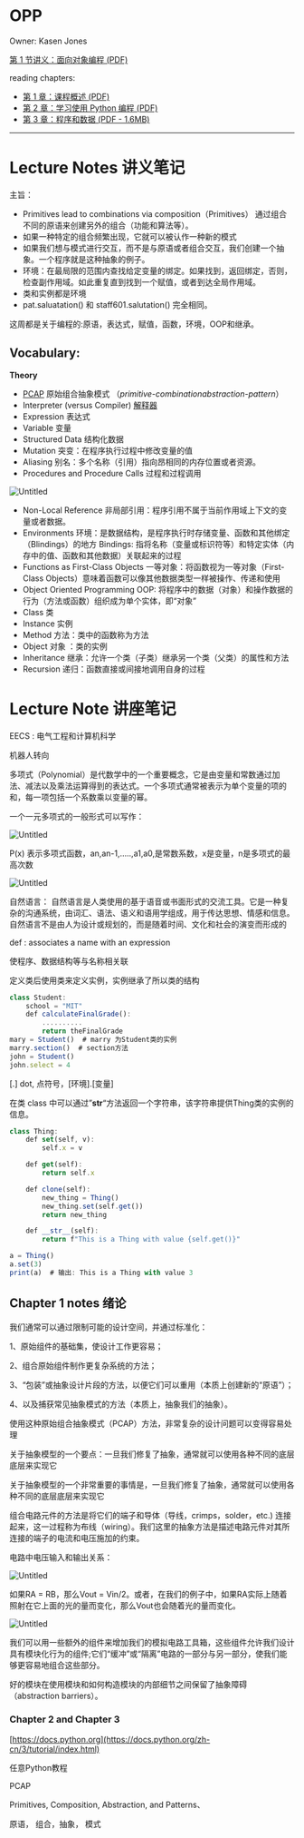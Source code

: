# OPP

Owner: Kasen Jones

[第 1 节讲义：面向对象编程 (PDF)](https://ocw.mit.edu/courses/6-01sc-introduction-to-electrical-engineering-and-computer-science-i-spring-2011/resources/mit6_01scs11_ses01/)

reading chapters:

- [第 1 章：课程概述 (PDF)](https://ocw.mit.edu/courses/6-01sc-introduction-to-electrical-engineering-and-computer-science-i-spring-2011/resources/mit6_01scs11_chap01/)
- [第 2 章：学习使用 Python 编程 (PDF)](https://ocw.mit.edu/courses/6-01sc-introduction-to-electrical-engineering-and-computer-science-i-spring-2011/resources/mit6_01scs11_chap02/)
- [第 3 章：程序和数据 (PDF - 1.6MB)](https://ocw.mit.edu/courses/6-01sc-introduction-to-electrical-engineering-and-computer-science-i-spring-2011/resources/mit6_01scs11_chap03/)

---

# Lecture  Notes  讲义笔记

主旨：

- Primitives lead to combinations via composition（Primitives）
通过组合不同的原语来创建另外的组合（功能和算法等）。
- 如果一种特定的组合频繁出现，它就可以被认作一种新的模式
- 如果我们想与模式进行交互，而不是与原语或者组合交互，我们创建一个抽象。一个程序就是这种抽象的例子。
- 环境：在最局限的范围内查找给定变量的绑定。如果找到，返回绑定，否则，检查副作用域。如此重复直到找到一个赋值，或者到达全局作用域。
- 类和实例都是环境
- pat.saluatation() 和 staff601.salutation() 完全相同。

 

这周都是关于编程的:原语，表达式，赋值，函数，环境，OOP和继承。

## Vocabulary:

**Theory**

- [PCAP](OPP%204afe672140744fca83853cc411403389.md) 原始组合抽象模式 （*primitive-combinationabstraction-pattern*）
- Interpreter (versus Compiler) [解释器](https://zh.wikipedia.org/zh-cn/%E7%9B%B4%E8%AD%AF%E5%99%A8)
- Expression 表达式
- Variable 变量
- Structured Data 结构化数据
- Mutation 突变：在程序执行过程中修改变量的值
- Aliasing 别名：多个名称（引用）指向昂相同的内存位置或者资源。
- Procedures and Procedure Calls 过程和过程调用

![Untitled](OPP%204afe672140744fca83853cc411403389/Untitled.png)

- Non-Local Reference  非局部引用：程序引用不属于当前作用域上下文的变量或者数据。
- Environments 环境：是数据结构，是程序执行时存储变量、函数和其他绑定（Blindings）的地方
Bindings:  指将名称（变量或标识符等）和特定实体（内存中的值、函数和其他数据）关联起来的过程
- Functions as First-Class Objects 一等对象：将函数视为一等对象（First-Class Objects）意味着函数可以像其他数据类型一样被操作、传递和使用
- Object Oriented Programming OOP: 将程序中的数据（对象）和操作数据的行为（方法或函数）组织成为单个实体，即“对象”
- Class 类
- Instance 实例
- Method 方法：类中的函数称为方法
- Object 对象 ：类的实例
- Inheritance 继承：允许一个类（子类）继承另一个类（父类）的属性和方法
- Recursion 递归：函数直接或间接地调用自身的过程

# Lecture Note 讲座笔记

EECS : 电气工程和计算机科学

机器人转向

多项式（Polynomial）是代数学中的一个重要概念，它是由变量和常数通过加法、减法以及乘法运算得到的表达式。一个多项式通常被表示为单个变量的项的和，每一项包括一个系数乘以变量的幂。

一个一元多项式的一般形式可以写作：

![Untitled](OPP%204afe672140744fca83853cc411403389/Untitled%201.png)

P(x) 表示多项式函数，an,an-1,…..,a1,a0,是常数系数，x是变量，n是多项式的最高次数

![Untitled](OPP%204afe672140744fca83853cc411403389/Untitled%202.png)

自然语言：
        自然语言是人类使用的基于语音或书面形式的交流工具。它是一种复杂的沟通系统，由词汇、语法、语义和语用学组成，用于传达思想、情感和信息。自然语言不是由人为设计或规划的，而是随着时间、文化和社会的演变而形成的

def : associates a name with an expression

使程序、数据结构等与名称相关联

定义类后使用类来定义实例，实例继承了所以类的结构

```jsx
class Student:
	school = "MIT"
	def calculateFinalGrade():
		..........
		return theFinalGrade
mary = Student()  # marry 为Student类的实例
marry.section()  # section方法
john = Student()
john.select = 4
```

[.] dot, 点符号，[环境].[变量] 

在类 class 中可以通过”__str__“方法返回一个字符串，该字符串提供Thing类的实例的信息。

```jsx
class Thing:
    def set(self, v):
        self.x = v

    def get(self):
        return self.x

    def clone(self):
        new_thing = Thing()
        new_thing.set(self.get())
        return new_thing

    def __str__(self):
        return f"This is a Thing with value {self.get()}"

a = Thing()
a.set(3)
print(a)  # 输出: This is a Thing with value 3
```

## Chapter 1 notes 绪论

我们通常可以通过限制可能的设计空间，并通过标准化：

1、原始组件的基础集，使设计工作更容易；

2、组合原始组件制作更复杂系统的方法；

3、“包装”或抽象设计片段的方法，以便它们可以重用（本质上创建新的“原语”）；

4、以及捕获常见抽象模式的方法（本质上，抽象我们的抽象）。

使用这种原始组合抽象模式（PCAP）方法，非常复杂的设计问题可以变得容易处理

关于抽象模型的一个要点：一旦我们修复了抽象，通常就可以使用各种不同的底层底层来实现它

关于抽象模型的一个非常重要的事情是，一旦我们修复了抽象，通常就可以使用各种不同的底层底层来实现它

组合电路元件的方法是将它们的端子和导体（导线，crimps，solder，etc.) 连接起来，这一过程称为布线（wiring）。我们这里的抽象方法是描述电路元件对其所连接的端子的电流和电压施加的约束。

电路中电压输入和输出关系：

![Untitled](OPP%204afe672140744fca83853cc411403389/Untitled%203.png)

如果RA = RB，那么Vout = Vin/2。或者，在我们的例子中，如果RA实际上随着照射在它上面的光的量而变化，那么Vout也会随着光的量而变化。

![Untitled](OPP%204afe672140744fca83853cc411403389/Untitled%204.png)

我们可以用一些额外的组件来增加我们的模拟电路工具箱，这些组件允许我们设计具有模块化行为的组件;它们“缓冲”或“隔离”电路的一部分与另一部分，使我们能够更容易地组合这些部分。

好的模块在使用模块和如何构造模块的内部细节之间保留了抽象障碍（abstraction barriers）。

### Chapter 2  and Chapter 3

 [https://docs.python.org](https://docs.python.org/zh-cn/3/tutorial/index.html) 

任意Python教程

PCAP

Primitives, Composition, Abstraction, and Patterns、

原语， 组合，抽象， 模式